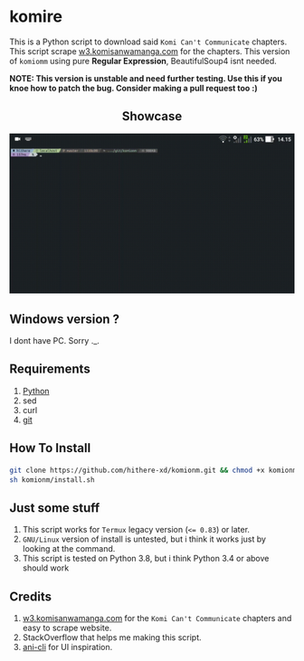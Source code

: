 # komire
This is a Python script to download said `Komi Can't Communicate` chapters. This script scrape [w3.komisanwamanga.com](https://w3.komisanwamanga.com) for the chapters. This version of `komiomm` using pure **Regular Expression**, BeautifulSoup4 isnt needed.

**NOTE: This version is unstable and need further testing. Use this if you knoe how to patch the bug. Consider making a pull request too :)**

<h2 align="center">Showcase</h2>
<p align="center"><img src="stuff.gif"></p>

## Windows version ?
I dont have PC. Sorry ._.

## Requirements
1. [Python](https://www.python.org)
2. sed
3. curl
4. [git](https://git-scm.com)

## How To Install
```sh
git clone https://github.com/hithere-xd/komionm.git && chmod +x komionm/komionm
sh komionm/install.sh
```

## Just some stuff
1. This script works for `Termux` legacy version (`<= 0.83`) or later.
2. `GNU/Linux` version of install is untested, but i think it works just by looking at the command.
3. This script is tested on Python 3.8, but i think Python 3.4 or above should work

## Credits
1. [w3.komisanwamanga.com](https://w3.komisanwamanga.com) for the `Komi Can't Communicate` chapters and easy to scrape website.
2. StackOverflow that helps me making this script.
3. [ani-cli](https://github.com/pystardust/ani-cli) for UI inspiration.
